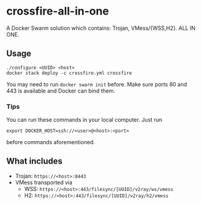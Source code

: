 # crossfire-all-in-one
A Docker Swarm solution which contains: Trojan, VMess/{WSS,H2}. ALL IN ONE.

## Usage
```
./configure <UUID> <host>
docker stack deploy -c crossfire.yml crossfire
```

You may need to run `docker swarm init` before.
Make sure ports 80 and 443 is available and Docker can bind them.

### Tips
You can run these commands in your local computer.
Just run
```
export DOCKER_HOST=ssh://<user>@<host>:<port>
```
before commands aforementioned.

## What includes

- Trojan: `https://<host>:8443`
- VMess transported via
  - WSS: `https://<host>:443/filesync/[UUID]/v2ray/ws/vmess`
  - H2: `https://<host>:443/filesync/[UUID]/v2ray/h2/vmess`
